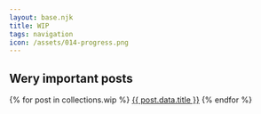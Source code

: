 ```yaml
---
layout: base.njk
title: WIP
tags: navigation
icon: /assets/014-progress.png
---
```


## Wery important posts

{% for post in collections.wip %}
<a href="{{ post.url }}">{{ post.data.title }}</a>
{% endfor %}